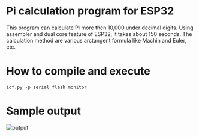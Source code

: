 Pi calculation program for ESP32
====

This program can calculate Pi more then 10,000 under decimal digits.
Using assembler and dual core feature of ESP32, it takes about 150 seconds.
The calculation method are various arctangent formula like Machin and Euler, etc.

# How to compile and execute

```
idf.py -p serial flash monitor 
```

# Sample output
![output](/es32_pi_output.png "output")
